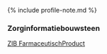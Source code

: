 {% include profile-note.md %}

### Zorginformatiebouwsteen

[ZIB FarmaceutischProduct](https://zibs.nl/wiki/FarmaceutischProduct-v2.0(2017NL))
